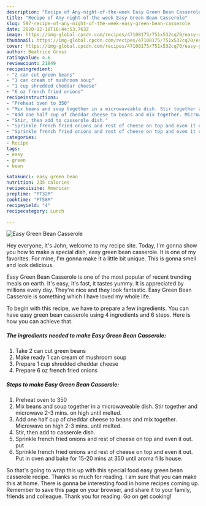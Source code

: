 ```yaml
---
description: "Recipe of Any-night-of-the-week Easy Green Bean Casserole"
title: "Recipe of Any-night-of-the-week Easy Green Bean Casserole"
slug: 597-recipe-of-any-night-of-the-week-easy-green-bean-casserole
date: 2020-12-18T16:44:53.763Z
image: https://img-global.cpcdn.com/recipes/47108175/751x532cq70/easy-green-bean-casserole-recipe-main-photo.jpg
thumbnail: https://img-global.cpcdn.com/recipes/47108175/751x532cq70/easy-green-bean-casserole-recipe-main-photo.jpg
cover: https://img-global.cpcdn.com/recipes/47108175/751x532cq70/easy-green-bean-casserole-recipe-main-photo.jpg
author: Beatrice Gross
ratingvalue: 4.6
reviewcount: 21849
recipeingredient:
- "2 can cut green beans"
- "1 can cream of mushroom soup"
- "1 cup shredded cheddar cheese"
- "6 oz french fried onions"
recipeinstructions:
- "Preheat oven to 350"
- "Mix beans and soup together in a microwaveable dish. Stir together and microwave 2-3 mins. on high until melted."
- "Add one half cup of cheddar cheese to beans and mix together. Microwave on high 2-3 mins. until melted."
- "Stir, then add to casserole dish."
- "Sprinkle french fried onions and rest of cheese on top and even it out. put"
- "Sprinkle french fried onions and rest of cheese on top and even it out. Put in oven and bake for 15-20 mins at 350 until aroma fills house."
categories:
- Recipe
tags:
- easy
- green
- bean

katakunci: easy green bean 
nutrition: 235 calories
recipecuisine: American
preptime: "PT32M"
cooktime: "PT58M"
recipeyield: "4"
recipecategory: Lunch

---
```



![Easy Green Bean Casserole](https://img-global.cpcdn.com/recipes/47108175/751x532cq70/easy-green-bean-casserole-recipe-main-photo.jpg)

Hey everyone, it's John, welcome to my recipe site. Today, I'm gonna show you how to make a special dish, easy green bean casserole. It is one of my favorites. For mine, I'm gonna make it a little bit unique. This is gonna smell and look delicious.

Easy Green Bean Casserole is one of the most popular of recent trending meals on earth. It's easy, it's fast, it tastes yummy. It is appreciated by millions every day. They're nice and they look fantastic. Easy Green Bean Casserole is something which I have loved my whole life.




To begin with this recipe, we have to prepare a few ingredients. You can have easy green bean casserole using 4 ingredients and 6 steps. Here is how you can achieve that.

<!--inarticleads1-->

##### The ingredients needed to make Easy Green Bean Casserole:

1. Take 2 can cut green beans
1. Make ready 1 can cream of mushroom soup
1. Prepare 1 cup shredded cheddar cheese
1. Prepare 6 oz french fried onions




<!--inarticleads2-->

##### Steps to make Easy Green Bean Casserole:

1. Preheat oven to 350
1. Mix beans and soup together in a microwaveable dish. Stir together and microwave 2-3 mins. on high until melted.
1. Add one half cup of cheddar cheese to beans and mix together. Microwave on high 2-3 mins. until melted.
1. Stir, then add to casserole dish.
1. Sprinkle french fried onions and rest of cheese on top and even it out. put
1. Sprinkle french fried onions and rest of cheese on top and even it out. Put in oven and bake for 15-20 mins at 350 until aroma fills house.




So that's going to wrap this up with this special food easy green bean casserole recipe. Thanks so much for reading. I am sure that you can make this at home. There is gonna be interesting food in home recipes coming up. Remember to save this page on your browser, and share it to your family, friends and colleague. Thank you for reading. Go on get cooking!
